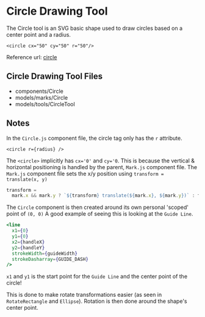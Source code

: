 # Circle Drawing Tool

The Circle tool is an SVG basic shape used to draw circles based on a center point and a radius.

`<circle cx="50" cy="50" r="50"/>`

Reference url: [circle](https://developer.mozilla.org/en-US/docs/Web/SVG/Element/circle)

## Circle Drawing Tool Files

- components/Circle
- models/marks/Circle
- models/tools/CircleTool

## Notes

In the `Circle.js` component file, the circle tag only has the `r` attribute.

`<circle r={radius} />`

The `<circle>` implicitly has `cx='0'` and `cy='0`. This is because the vertical & horizontal positioning is handled by the parent, `Mark.js` component file. The `Mark.js` component file sets the x/y position using `transform = translate(x, y)`

```jsx
transform =
  mark.x && mark.y ? `${transform} translate(${mark.x}, ${mark.y})` : transform
```

The `Circle` component is then created around its own personal 'scoped' point of `(0, 0)`
A good example of seeing this is looking at the `Guide Line`.

```jsx
<line
  x1={0}
  y1={0}
  x2={handleX}
  y2={handleY}
  strokeWidth={guideWidth}
  strokeDasharray={GUIDE_DASH}
/>
```

`x1` and `y1` is the start point for the `Guide Line` and the center point of the circle!

This is done to make rotate transformations easier (as seen in `RotateRectangle` and `Ellipse`).
Rotation is then done around the shape's center point.
